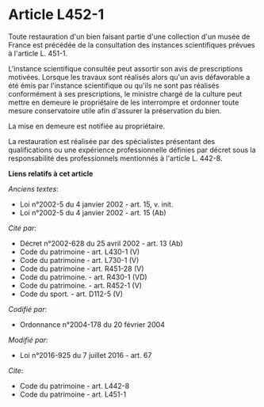 # Article L452-1

Toute restauration d'un bien faisant partie d'une collection d'un musée de France est précédée de la consultation des
instances scientifiques prévues à l'article L. 451-1.

L'instance scientifique consultée peut assortir son avis de prescriptions motivées. Lorsque les travaux sont réalisés alors
qu'un avis défavorable a été émis par l'instance scientifique ou qu'ils ne sont pas réalisés conformément à ses
prescriptions, le ministre chargé de la culture peut mettre en demeure le propriétaire de les interrompre et ordonner toute
mesure conservatoire utile afin d'assurer la préservation du bien.

La mise en demeure est notifiée au propriétaire.

La restauration est réalisée par des spécialistes présentant des qualifications ou une expérience professionnelle définies
par décret sous la responsabilité des professionnels mentionnés à l'article L. 442-8.

**Liens relatifs à cet article**

_Anciens textes_:

  - Loi n°2002-5 du 4 janvier 2002 - art. 15, v. init.
  - Loi n°2002-5 du 4 janvier 2002 - art. 15 (Ab)

_Cité par_:

  - Décret n°2002-628 du 25 avril 2002 - art. 13 (Ab)
  - Code du patrimoine - art. L430-1 (V)
  - Code du patrimoine - art. L730-1 (V)
  - Code du patrimoine - art. R451-28 (V)
  - Code du patrimoine. - art. R430-1 (VD)
  - Code du patrimoine. - art. R452-1 (V)
  - Code du sport. - art. D112-5 (V)

_Codifié par_:

  - Ordonnance n°2004-178 du 20 février 2004

_Modifié par_:

  - Loi n°2016-925 du 7 juillet 2016 - art. 67

_Cite_:

  - Code du patrimoine - art. L442-8
  - Code du patrimoine - art. L451-1
